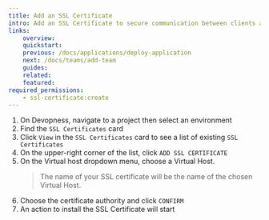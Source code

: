 ```yaml
---
title: Add an SSL Certificate
intro: Add an SSL Certificate to secure communication between clients and servers, ensuring data confidentiality and integrity.
links:
    overview:
    quickstart:
    previous: /docs/applications/deploy-application
    next: /docs/teams/add-team
    guides:
    related:
    featured:
required_permissions:
    - ssl-certificate:create
---
```


1. On Devopness, navigate to a project then select an environment
2. Find the `SSL Certificates` card
3. Click `View` in the `SSL Certificates` card to see a list of existing `SSL Certificates`
4. On the upper-right corner of the list, click `ADD SSL CERTIFICATE`
5. On the Virtual host dropdown menu, choose a Virtual Host.
   > The name of your SSL certificate will be the name of the chosen Virtual Host.
6. Choose the certificate authority and click `CONFIRM`
7. An action to install the SSL Certificate will start
